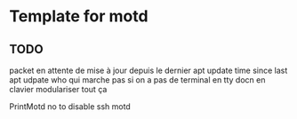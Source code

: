 # Template for motd

## TODO

packet en attente de mise à jour depuis le dernier apt update
time since last apt udpate
who qui marche pas si on a pas de terminal en tty docn en clavier
modulariser tout ça

PrintMotd no to disable ssh motd
